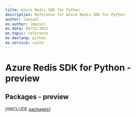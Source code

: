 ```yaml
---
title: Azure Redis SDK for Python
description: Reference for Azure Redis SDK for Python
author: lmazuel
ms.author: lmazuel
ms.data: 04/21/2023
ms.topic: reference
ms.devlang: python
ms.service: cache
---
```

# Azure Redis SDK for Python - preview
## Packages - preview
[!INCLUDE [packages](redis-index.md)]